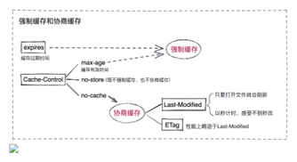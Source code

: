 ![](https://raw.githubusercontent.com/best-xiaoqiang/image/main/folder1/cache.png)
![](https://a1.qpic.cn/psc?/9360ca84-da2b-4f8e-9c19-98e4601da9be/6tCTPh7N*X6CBkvkDvKlZdSbE9Yd**YtKM9LwGN5Zr5TVvPPBTYlOGuvncCqjvuoCWrGdjKhGRVAhamVDkqkxOYPmXRRKoirYSuiatauvo0!/c&ek=1&kp=1&pt=0&bo=HwMgAx8DIAMBGT4!&tl=1&vuin=2826206775&tm=1650438000&sce=60-2-2&rf=0-0)
